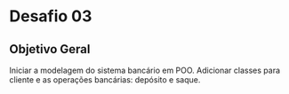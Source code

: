 # Desafio 03

## Objetivo Geral

Iniciar a modelagem do sistema bancário em POO. Adicionar classes para cliente e as operações bancárias: depósito e saque.

